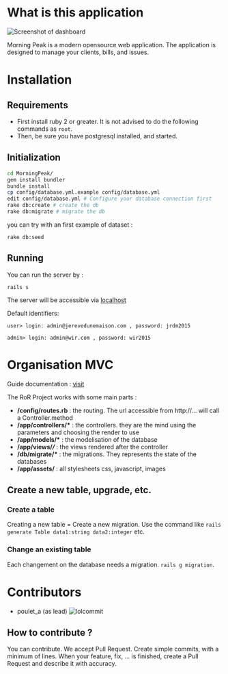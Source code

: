 # What is this application

![Screenshot of dashboard](https://transfer.sh/uQ57h/morningpeak-screenshot.png)

Morning Peak is a modern opensource web application.
The application is designed to manage your clients, bills, and issues.


# Installation

## Requirements

- First install ruby 2 or greater. It is not advised to do the following commands as ``root``.
- Then, be sure you have postgresql installed, and started.

## Initialization

```bash
cd MorningPeak/
gem install bundler
bundle install
cp config/database.yml.example config/database.yml
edit config/database.yml # Configure your database connection first
rake db:create # create the db
rake db:migrate # migrate the db
```

you can try with an first example of dataset :

```
rake db:seed
```

## Running

You can run the server by :

```
rails s
```

The server will be accessible via [localhost](http://localhost:3000)

Default identifiers:

``user> login: admin@jerevedunemaison.com , password: jrdm2015``

``admin> login: admin@wir.com , password: wir2015``


# Organisation MVC

Guide documentation : [visit](http://guides.rubyonrails.org/)

The RoR Project works with some main parts :

- __/config/routes.rb__ : the routing. The url accessible from http://... will call a Controller.method
- __/app/controllers/*__ : the controllers. they are the mind using the parameters and choosing the render to use
- __/app/models/*__ : the modelisation of the database
- __/app/views/*/*__ : the views rendered after the controller
- __/db/migrate/*__ : the migrations. They represents the state of the databases
- __/app/assets/__ : all stylesheets css, javascript, images

## Create a new table, upgrade, etc.

### Create a table

Creating a new table = Create a new migration. Use the command like ``rails generate Table data1:string data2:integer`` etc.

### Change an existing table

Each changement on the database needs a migration. ``rails g migration``.


# Contributors

- poulet_a (as lead) ![lolcommit](https://pbs.twimg.com/media/CJ_ErJ2W8AAdev3.jpg)

## How to contribute ?

You can contribute. We accept Pull Request. Create simple commits, with a minimum of lines.
When your feature, fix, ... is finished, create a Pull Request and describe it with accuracy.
